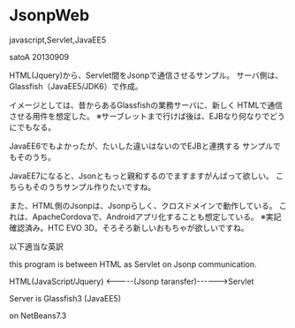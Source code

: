 JsonpWeb
========

javascript,Servlet,JavaEE5

satoA 20130909

HTML(Jquery)から、Servlet間をJsonpで通信させるサンプル。
サーバ側は、Glassfish（JavaEE5/JDK6）で作成。

イメージとしては、昔からあるGlassfishの業務サーバに、新しく
HTMLで通信させる用件を想定した。
※サーブレットまで行けば後は、EJBなり何なりでどうにでもなる。

JavaEE6でもよかったが、たいした違いはないのでEJBと連携する
サンプルでもそのうち。

JavaEE7になると、Jsonともっと親和するのでますますがんばって欲しい。
こちらもそのうちサンプル作りたいですね。

また、HTML側のJsonpは、Jsonpらしく、クロスドメインで動作している。
これは、ApacheCordovaで、Androidアプリ化することも想定している。
※実記確認済み。HTC EVO 3D。そろそろ新しいおもちゃが欲しいですね。


以下適当な英訳

this program is between HTML as Servlet on Jsonp communication.

HTML(JavaScript/Jquery) <-----(Jsonp taransfer)------>Servlet


Server is Glassfish3 (JavaEE5)

on NetBeans7.3
